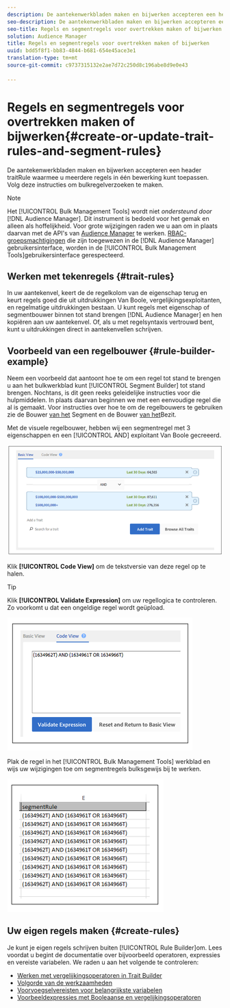 ```yaml
---
description: De aantekenwerkbladen maken en bijwerken accepteren een header traitRule waarmee u meerdere regels in één bewerking kunt toepassen. Volg deze instructies om bulkregelverzoeken te maken.
seo-description: De aantekenwerkbladen maken en bijwerken accepteren een header traitRule waarmee u meerdere regels in één bewerking kunt toepassen. Volg deze instructies om bulkregelverzoeken te maken.
seo-title: Regels en segmentregels voor overtrekken maken of bijwerken
solution: Audience Manager
title: Regels en segmentregels voor overtrekken maken of bijwerken
uuid: bdd5f8f1-bb83-4844-b681-654e45ace3e1
translation-type: tm+mt
source-git-commit: c9737315132e2ae7d72c250d8c196abe8d9e0e43

---
```



# Regels en segmentregels voor overtrekken maken of bijwerken{#create-or-update-trait-rules-and-segment-rules}

De aantekenwerkbladen maken en bijwerken accepteren een header traitRule waarmee u meerdere regels in één bewerking kunt toepassen. Volg deze instructies om bulkregelverzoeken te maken.

<!-- 

<p>c_bulk_rules.xml </p>

 -->

>[!NOTE]
>
>Het [!UICONTROL Bulk Management Tools] wordt niet *ondersteund door* [!DNL Audience Manager]. Dit instrument is bedoeld voor het gemak en alleen als hoffelijkheid. Voor grote wijzigingen raden we u aan om in plaats daarvan met de API&#39;s van [Audience Manager](../../api/rest-api-main/aam-api-getting-started.md) te werken. [RBAC-groepsmachtigingen](../../features/administration/administration-overview.md) die zijn toegewezen in de [!DNL Audience Manager] gebruikersinterface, worden in de [!UICONTROL Bulk Management Tools]gebruikersinterface gerespecteerd.

## Werken met tekenregels {#trait-rules}

In uw aantekenvel, keert de de regelkolom van de eigenschap terug en keurt regels goed die uit uitdrukkingen Van Boole, vergelijkingsexploitanten, en regelmatige uitdrukkingen bestaan. U kunt regels met eigenschap of segmentbouwer binnen tot stand brengen [!DNL Audience Manager] en hen kopiëren aan uw aantekenvel. Of, als u met regelsyntaxis vertrouwd bent, kunt u uitdrukkingen direct in aantekenvellen schrijven.

## Voorbeeld van een regelbouwer {#rule-builder-example}

Neem een voorbeeld dat aantoont hoe te om een regel tot stand te brengen u aan het bulkwerkblad kunt [!UICONTROL Segment Builder] tot stand brengen. Nochtans, is dit geen reeks geleidelijke instructies voor die hulpmiddelen. In plaats daarvan beginnen we met een eenvoudige regel die al is gemaakt. Voor instructies over hoe te om de regelbouwers te gebruiken zie de Bouwer [van het](../../features/segments/segment-builder.md) Segment en de Bouwer [van het](../../features/traits/about-trait-builder.md)Bezit.

Met de visuele regelbouwer, hebben wij een segmentregel met 3 eigenschappen en een [!UICONTROL AND] exploitant Van Boole gecreeerd.

![](assets/visualrule.png)

Klik **[!UICONTROL Code View]** om de tekstversie van deze regel op te halen.

>[!TIP]
>
>Klik **[!UICONTROL Validate Expression]** om uw regellogica te controleren. Zo voorkomt u dat een ongeldige regel wordt geüpload.

![](assets/coderule.png)

Plak de regel in het [!UICONTROL Bulk Management Tools] werkblad en wijs uw wijzigingen toe om segmentregels bulksgewijs bij te werken.

![](assets/segmentrule.png)

## Uw eigen regels maken {#create-rules}

Je kunt je eigen regels schrijven buiten [!UICONTROL Rule Builder]om. Lees voordat u begint de documentatie over bijvoorbeeld operatoren, expressies en vereiste variabelen. We raden u aan het volgende te controleren:

* [Werken met vergelijkingsoperatoren in Trait Builder](../../features/traits/trait-comparison-operators.md)
* [Volgorde van de werkzaamheden](../../features/traits/trait-operator-precedence.md)
* [Voorvoegselvereisten voor belangrijkste variabelen](../../features/traits/trait-variable-prefixes.md)
* [Voorbeeldexpressies met Booleaanse en vergelijkingsoperatoren](../../features/traits/trait-expression-samples.md)

